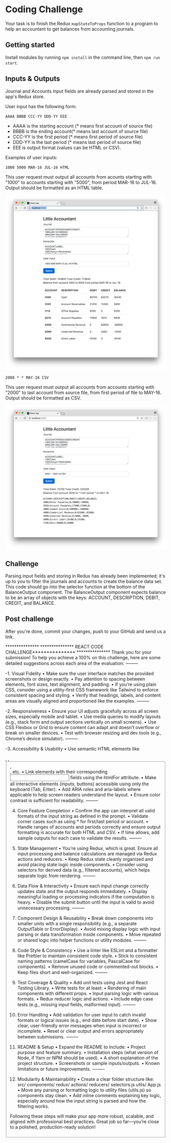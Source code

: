 # Coding Challenge

Your task is to finish the Redux `mapStateToProps` function to a program to help an accountant to get balances from accounting journals.

## Getting started

Install modules by running `npm install` in the command line, then `npm run start`.

## Inputs & Outputs

Journal and Accounts input fields are already parsed and stored in the app's
Redux store.

User input has the following form:

    AAAA BBBB CCC-YY DDD-YY EEE

- AAAA is the starting account (* means first account of source file)
- BBBB is the ending account(* means last account of source file)
- CCC-YY is the first period (* means first period of source file)
- DDD-YY is the last period (* means last period of source file)
- EEE is output format (values can be HTML or CSV).

Examples of user inputs:

    1000 5000 MAR-16 JUL-16 HTML

This user request must output all accounts from acounts starting with "1000" to accounts starting with "5000", from period MAR-16 to JUL-16. Output should be formatted as an HTML table.

![1000 5000 MAR-16 JUL-16 HTML](/example-1.png)

    2000 * * MAY-16 CSV

This user request must output all accounts from accounts starting with "2000" to last account from source file, from first period of file to MAY-16. Output should be formatted as CSV.

![2000 * * MAY-16 CSV](/example-2.png)

## Challenge

Parsing input fields and storing in Redux has already been implemented; it's up to you to filter the journals and accounts to create the balance data set. This code should go into the selector function at the bottom of the BalanceOutput component. The BalanceOutput component expects balance to be an array of objects with the keys: ACCOUNT, DESCRIPTION, DEBIT, CREDIT, and BALANCE.

## Post challenge

After you're done, commit your changes, push to your GitHub and send us a link.


*************** *************** REACT CODE CHALLENGE*************** ***************
 Thank you for your submission! To help you achieve a 100% on this challenge, here are some detailed suggestions across each area of the evaluation: ⸻ 
 
 -1. Visual Fidelity • Make sure the user interface matches the provided screenshots or design exactly. • Pay attention to spacing between elements, font sizes, text alignment, and padding. • If you’re using plain CSS, consider using a utility-first CSS framework like Tailwind to enforce consistent spacing and styling. • Verify that headings, labels, and content areas are visually aligned and proportioned like the examples. ⸻ 
 
 -2. Responsiveness • Ensure your UI adjusts gracefully across all screen sizes, especially mobile and tablet. • Use media queries to modify layouts (e.g., stack form and output sections vertically on small screens). • Use CSS Flexbox or Grid to ensure content can adapt and doesn’t overflow or break on smaller devices. • Test with browser resizing and dev tools (e.g., Chrome’s device simulator). ⸻ 
 
 -3. Accessibility & Usability • Use semantic HTML elements like <form>, <label>, <fieldset>, <main>, etc. • Link <label> elements with their corresponding <input> fields using the htmlFor attribute. • Make all interactive elements (inputs, buttons) accessible using only the keyboard (Tab, Enter). • Add ARIA roles and aria-labels where applicable to help screen readers understand the layout. • Ensure color contrast is sufficient for readability. ⸻ 
 
 4. Core Feature Completion • Confirm the app can interpret all valid formats of the input string as defined in the prompt. • Validate corner cases such as using * for first/last period or account. • Handle ranges of accounts and periods correctly and ensure output formatting is accurate for both HTML and CSV. • If time allows, add sample outputs for each case to validate the results. ⸻ 
 
 5. State Management • You’re using Redux, which is great. Ensure all input processing and balance calculations are managed via Redux actions and reducers. • Keep Redux state cleanly organized and avoid placing state logic inside components. • Consider using selectors for derived data (e.g., filtered accounts), which helps separate logic from rendering. ⸻ 
 
 6. Data Flow & Interactivity • Ensure each input change correctly updates state and the output responds immediately. • Display meaningful loading or processing indicators if the computation is heavy. • Disable the submit button until the input is valid to avoid unnecessary processing. ⸻ 
 
 7. Component Design & Reusability • Break down components into smaller units with a single responsibility (e.g., a separate OutputTable or ErrorDisplay). • Avoid mixing display logic with input parsing or data transformation inside components. • Move repeated or shared logic into helper functions or utility modules. ⸻ 
 
 8. Code Style & Consistency • Use a linter like ESLint and a formatter like Prettier to maintain consistent code style. • Stick to consistent naming patterns (camelCase for variables, PascalCase for components). • Remove unused code or commented-out blocks. • Keep files short and well-organized. ⸻ 
 
 9. Test Coverage & Quality • Add unit tests using Jest and React Testing Library. • Write tests for at least: • Rendering of main components with different props. • Input parsing logic with various formats. • Redux reducer logic and actions. • Include edge case tests (e.g., missing input fields, malformed input). ⸻ 
 
 10. Error Handling • Add validation for user input to catch invalid formats or logical issues (e.g., end date before start date). • Show clear, user-friendly error messages when input is incorrect or incomplete. • Reset or clear output and errors appropriately between submissions. ⸻ 
 
 11. README & Setup • Expand the README to include: • Project purpose and feature summary. • Installation steps (what version of Node, if Yarn or NPM should be used). • A short explanation of the project structure. • Screenshots or sample inputs/outputs. • Known limitations or future improvements. ⸻ 
 
 12. Modularity & Maintainability • Create a clear folder structure like: src/ components/ redux/ actions/ reducers/ selectors.js utils/ App.js • Move any parsing or formatting logic to utility files (utils.js) so components stay clean. • Add inline comments explaining key logic, especially around how the input string is parsed and how the filtering works. 
 
 Following these steps will make your app more robust, scalable, and aligned with professional best practices. Great job so far—you’re close to a polished, production-ready solution!